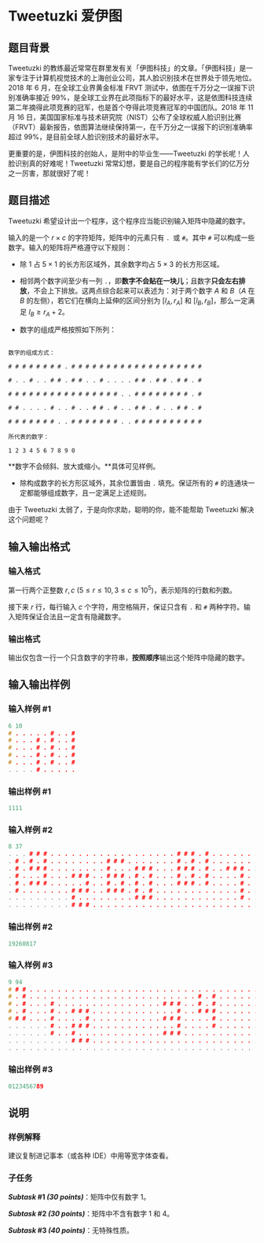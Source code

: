 # Tweetuzki 爱伊图

## 题目背景

Tweetuzki 的教练最近常常在群里发有关「伊图科技」的文章。「伊图科技」是一家专注于计算机视觉技术的上海创业公司，其人脸识别技术在世界处于领先地位。2018 年 6 月，在全球工业界黄金标准 FRVT 测试中，依图在千万分之一误报下识别准确率接近 $99\%$，是全球工业界在此项指标下的最好水平，这是依图科技连续第二年摘得此项竞赛的冠军，也是首个夺得此项竞赛冠军的中国团队。2018 年 11 月 16 日，美国国家标准与技术研究院（NIST）公布了全球权威人脸识别比赛（FRVT）最新报告，依图算法继续保持第一，在千万分之一误报下的识别准确率超过 $99\%$，是目前全球人脸识别技术的最好水平。

更重要的是，伊图科技的创始人，是附中的毕业生——Tweetuzki 的学长呢！人脸识别真的好难呢！Tweetuzki 常常幻想，要是自己的程序能有学长们的亿万分之一厉害，那就很好了呢！

## 题目描述

Tweetuzki 希望设计出一个程序，这个程序应当能识别输入矩阵中隐藏的数字。

输入的是一个 $r \times c$ 的字符矩阵，矩阵中的元素只有 `. `或 `#`。其中 `#` 可以构成一些数字。输入的矩阵将严格遵守以下规则：

- 除 $1$ 占 $5 \times 1$ 的长方形区域外，其余数字均占 $5 \times 3$ 的长方形区域。

- 相邻两个数字间至少有一列 `.`，即**数字不会贴在一块儿**；且数字**只会左右排放**，不会上下排放。这两点综合起来可以表述为：对于两个数字 $A$ 和 $B$（$A$ 在 $B$ 的左侧），若它们在横向上延伸的区间分别为 $[l_A, r_A]$ 和 $[l_B, r_B]$，那么一定满足 $l_B \ge r_A + 2$。

- 数字的组成严格按照如下所列：

```plain

数字的组成方式：

# # # # # # # # . # # # # # # # # # # # # # # # # # # #

# . . # . . # # . # # . . # . . . . # # . # # . # # . #

# # # # # # # # # # # # # # # # . . # # # # # # # # . #

# # . . . . # . . # . . # # . # . . # # . # . . # # . #

# # # # # # # . . # # # # # # # . . # # # # # # # # # #

所代表的数字：

1 2 3 4 5 6 7 8 9 0

```

**数字不会倾斜、放大或缩小。**具体可见样例。

- 除构成数字的长方形区域外，其余位置皆由 `.` 填充。保证所有的 `#` 的连通块一定都能够组成数字，且一定满足上述规则。

由于 Tweetuzki 太弱了，于是向你求助，聪明的你，能不能帮助 Tweetuzki 解决这个问题呢？

## 输入输出格式

### 输入格式

第一行两个正整数 $r, c$ $(5 \le r \le 10, 3 \le c \le 10^5)$，表示矩阵的行数和列数。

接下来 $r$ 行，每行输入 $c$ 个字符，用空格隔开，保证只含有 `.` 和 `#` 两种字符。输入矩阵保证合法且一定含有隐藏数字。

### 输出格式

输出仅包含一行一个只含数字的字符串，**按照顺序**输出这个矩阵中隐藏的数字。

## 输入输出样例

### 输入样例 #1

```cpp
6 10
# . . . . . # . . #
# . . . # . # . . #
# . . . # . # . . #
# . . . # . # . . #
# . . . # . # . . #
. . . . # . . . . .
```


### 输出样例 #1

```cpp
1111
```


### 输入样例 #2

```cpp
8 37
. . . # # # . . . . . . . . . . . . . . . . . . # # # . # . . . . . . . .
. # . # . # . . . . . . . . # # # . . . . . . . # . # . # . . . . . . . .
. # . # # # . . . . . . . . # . . . # # # . . . # # # . # . . # # # . . .
. # . . . # . . . # # # . . # # # . # . # . . . # . # . # . . . . # . . .
. # . # # # . . . . . # . . # . # . # . # . . . # # # . # . . . . # . . .
. # . . . . . . . # # # . . # # # . # . # . . . . . . . . . . . . # . . .
. . . . . . . . . # . . . . . . . . # # # . . . . . . . . . . . . # . . .
. . . . . . . . . # # # . . . . . . . . . . . . . . . . . . . . . . . . .

```
### 输出样例 #2

```cpp
19260817
```


### 输入样例 #3

```cpp
9 94
# # # . . . . . . . . . . . . . . . . . . . . . . . . . . . . . . . . . . . . . # # # . . . . . . . . . . . . . . . . . . . . . . . . . . . . . . . . . . . . . . . . . . . . . . . . . . .
# . # . . . . . . . . . . . . . . . . . . . . . . . . # . # . . . . . . . . . . # . . . . . . . . . . . # # # . . . . . . . . . . . . . . . . . . . . . . . . . . . . . . . . . . . . . . .
# . # . . . # . . . . . . . . . . . . . . . # # # . . # . # . . . . . . . . . . # # # . . . . . . . . . # . . . . . . . . . . . . . . . . . . . . . . . . . . . . . . . . . . . . . . . . .
# . # . . . # . . # # # . . . . . . . . . . . . # . . # # # . . . . . . . . . . . . # . . . . . . . . . # # # . . . . . . . . . . . . . . . . . . . . . . . . . . . . . . . . . . . . . . .
# # # . . . # . . . . # . . . . . . . . . . # # # . . . . # . . . . . . . . . . # # # . . . . . . . . . # . # . . . . . . . # # # . . . . . . # # # . . . . . . . . . # # # . . . . . . . .
. . . . . . # . . # # # . . . . . . . . . . . . # . . . . # . . . . . . . . . . . . . . . . . . . . . . # # # . . . . . . . . . # . . . . . . # . # . . . . . . . . . # . # . . . . . . . .
. . . . . . # . . # . . . . . . . . . . . . # # # . . . . . . . . . . . . . . . . . . . . . . . . . . . . . . . . . . . . . . . # . . . . . . # # # . . . . . . . . . # # # . . . . . . . .
. . . . . . . . . # # # . . . . . . . . . . . . . . . . . . . . . . . . . . . . . . . . . . . . . . . . . . . . . . . . . . . . # . . . . . . # . # . . . . . . . . . . . # . . . . . . . .
. . . . . . . . . . . . . . . . . . . . . . . . . . . . . . . . . . . . . . . . . . . . . . . . . . . . . . . . . . . . . . . . # . . . . . . # # # . . . . . . . . . # # # . . . . . . . .

```
### 输出样例 #3

```cpp
0123456789

```
## 说明

### 样例解释

建议复制进记事本（或各种 IDE）中用等宽字体查看。

### 子任务

**_Subtask_ #1 _(30 points)_**：矩阵中仅有数字 $1$。

**_Subtask_ #2 _(30 points)_**：矩阵中不含有数字 $1$ 和 $4$。

**_Subtask_ #3 _(40 points)_**：无特殊性质。

